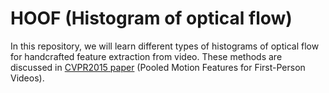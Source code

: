 # HOOF (Histogram of optical flow)
In this repository, we will learn different types of histograms of optical flow for handcrafted feature extraction from video.
These methods are discussed in [CVPR2015 paper](https://www.cv-foundation.org/openaccess/content_cvpr_2015/html/Ryoo_Pooled_Motion_Features_2015_CVPR_paper.html) (Pooled Motion Features for First-Person Videos).


